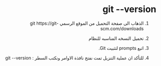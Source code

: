 


<div dir = rtl > 
  
 <h1> git --version  
</h1> 

  
  <ol>
  <li> <p>الذهاب الى صفحة التحميل من الموقع الرسمي  git https://git-scm.com/downloads </p> </li>
  <li> <p>تحميل النسخه المناسبه للنظام  </p> </li> 
  <li> <p>اتبع prompts لتثبيت Git. </p> </li>
  <li> <p> للتأكد ان عملية التنزيل تمت نفتح نافذة الاوامر ونكتب السطر : git --version</p> </li>

  
  

</ol> 
    

  </dir >

